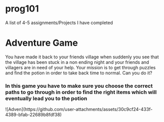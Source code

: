 # prog101
A list of 4-5 assignments/Projects I have completed
<h1>Adventure Game</h1>
You have made it back to your friends village when suddenly you see that the village has been stuck in a non
	ending night and your friends and villagers are in need of your help. Your mission is to get through puzzles and
	find the potion in order to take back time to normal. Can you do it?
<h3>In this game you have to make sure you choose the correct paths to go through in order to find the right items which will eventually lead you to the potion</h3>
![Adven](https://github.com/user-attachments/assets/30c9cf24-433f-4389-bfab-22689b8fdf38)
